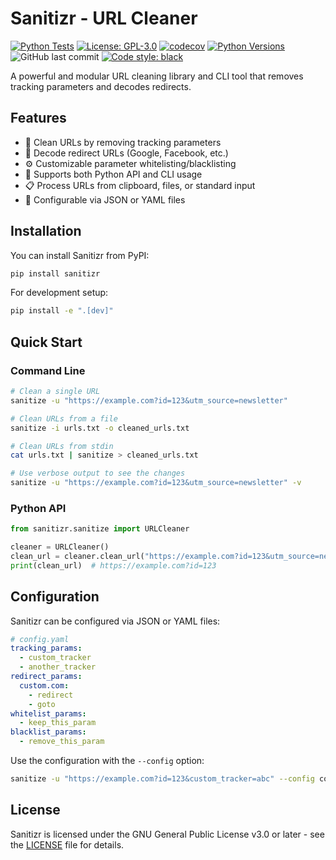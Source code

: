 # Sanitizr - URL Cleaner

[![Python Tests](https://github.com/Jordonh18/sanitizr/actions/workflows/python-tests.yml/badge.svg)](https://github.com/Jordonh18/sanitizr/actions/workflows/python-tests.yml)
[![License: GPL-3.0](https://img.shields.io/badge/License-GPL%203.0-blue.svg)](https://opensource.org/licenses/GPL-3.0)
[![codecov](https://codecov.io/gh/Jordonh18/sanitizr/branch/main/graph/badge.svg)](https://codecov.io/gh/Jordonh18/sanitizr)
[![Python Versions](https://img.shields.io/pypi/pyversions/sanitizr.svg)](https://pypi.org/project/sanitizr/)
![GitHub last commit](https://img.shields.io/github/last-commit/Jordonh18/sanitizr)
[![Code style: black](https://img.shields.io/badge/code%20style-black-000000.svg)](https://github.com/psf/black)


A powerful and modular URL cleaning library and CLI tool that removes tracking parameters and decodes redirects.

## Features

- 🧹 Clean URLs by removing tracking parameters
- 🔄 Decode redirect URLs (Google, Facebook, etc.)
- ⚙️ Customizable parameter whitelisting/blacklisting
- 🧰 Supports both Python API and CLI usage
- 📋 Process URLs from clipboard, files, or standard input
- 🔧 Configurable via JSON or YAML files

## Installation

You can install Sanitizr from PyPI:

```bash
pip install sanitizr
```

For development setup:

```bash
pip install -e ".[dev]"
```

## Quick Start

### Command Line

```bash
# Clean a single URL
sanitize -u "https://example.com?id=123&utm_source=newsletter"

# Clean URLs from a file
sanitize -i urls.txt -o cleaned_urls.txt

# Clean URLs from stdin
cat urls.txt | sanitize > cleaned_urls.txt

# Use verbose output to see the changes
sanitize -u "https://example.com?id=123&utm_source=newsletter" -v
```

### Python API

```python
from sanitizr.sanitize import URLCleaner

cleaner = URLCleaner()
clean_url = cleaner.clean_url("https://example.com?id=123&utm_source=newsletter")
print(clean_url)  # https://example.com?id=123
```

## Configuration

Sanitizr can be configured via JSON or YAML files:

```yaml
# config.yaml
tracking_params:
  - custom_tracker
  - another_tracker
redirect_params:
  custom.com:
    - redirect
    - goto
whitelist_params:
  - keep_this_param
blacklist_params:
  - remove_this_param
```

Use the configuration with the `--config` option:

```bash
sanitize -u "https://example.com?id=123&custom_tracker=abc" --config config.yaml
```

## License

Sanitizr is licensed under the GNU General Public License v3.0 or later - see the [LICENSE](LICENSE) file for details.